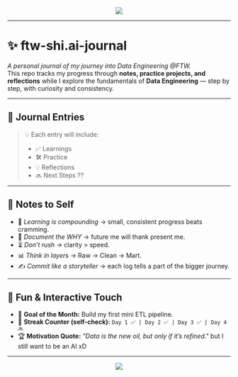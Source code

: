 <p align="center">
  <img src="https://capsule-render.vercel.app/api?type=venom&color=0:00c6ff,100:0072ff&height=150&section=header&text=FTW%20Data%20Engineering%20Journal&fontSize=35&fontColor=ffffff" />
</p>

---

# ✨ ftw-shi.ai-journal
*A personal journal of my journey into Data Engineering @FTW.*  
This repo tracks my progress through **notes, practice projects, and reflections** while I explore the fundamentals of **Data Engineering** — step by step, with curiosity and consistency.  

---

## 📂 Journal Entries

> 💡 Each entry will include:  
> - ✅ Learnings  
> - 🛠 Practice  
> - 💡 Reflections  
> - 🔜 Next Steps ??

---

## 🧠 Notes to Self
- 🌱 *Learning is compounding* → small, consistent progress beats cramming.  
- 💬 *Document the WHY* → future me will thank present me.  
- ⏳ *Don’t rush* → clarity > speed.  
- 📊 *Think in layers* → Raw → Clean → Mart.  
- ✍️ *Commit like a storyteller* → each log tells a part of the bigger journey.  

---

## 🎉 Fun & Interactive Touch
- 🎯 **Goal of the Month:** Build my first mini ETL pipeline.  
- 🔔 **Streak Counter (self-check):** `Day 1 ✅ | Day 2 ✅ | Day 3 ✅ | Day 4 🔜`  
- 🏆 **Motivation Quote:** *"Data is the new oil, but only if it’s refined."* but I still want to be an AI xD  

---

<p align="center">
  <img src="https://capsule-render.vercel.app/api?type=wave&color=gradient&height=100&section=footer"/>
</p>
